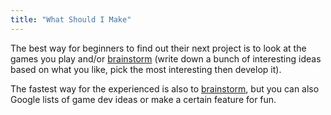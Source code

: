 ```yaml
---
title: "What Should I Make"
---
```


The best way for beginners to find out their next project is to look at the games you play and/or [brainstorm](https://images.edrawmind.com/article/how-to-use-mind-mapping-to-design-a-game/how-to-design-a-game-mind-map.png) (write down a bunch of interesting ideas based on what you like, pick the most interesting then develop it).

The fastest way for the experienced is also to [brainstorm](https://images.edrawmind.com/article/how-to-use-mind-mapping-to-design-a-game/how-to-design-a-game-mind-map.png), but you can also Google lists of game dev ideas or make a certain feature for fun.
